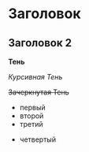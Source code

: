 # Заголовок
 ## Заголовок 2
  
  **Тень** 

  *Курсивная Тень*

 ~~Зачеркнутая Тень~~
 
 + первый
 + второй
 + третий
 * четвертый